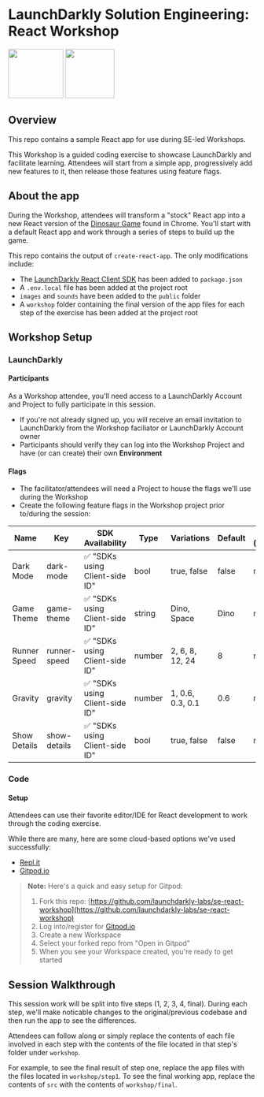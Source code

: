 # LaunchDarkly Solution Engineering: React Workshop

<p align="left">
    <img width="112" height="100" src="https://upload.wikimedia.org/wikipedia/commons/thumb/a/a7/React-icon.svg/539px-React-icon.svg.png">&nbsp;<img width="100" height="100" src="https://res.cloudinary.com/crunchbase-production/image/upload/c_lpad,h_170,w_170,f_auto,b_white,q_auto:eco,dpr_1/b5qnw15lckk72stqydxp">
</p>

## Overview

This repo contains a sample React app for use during SE-led Workshops.

This Workshop is a guided coding exercise to showcase LaunchDarkly and facilitate learning. Attendees will start from a simple app, progressively add new features to it, then release those features using feature flags.

## About the app

During the Workshop, attendees will transform a "stock" React app into a new React version of the [Dinosaur Game](https://en.wikipedia.org/wiki/Dinosaur_Game) found in Chrome. You'll start with a default React app and work through a series of steps to build up the game.

This repo contains the output of `create-react-app`. The only modifications include:
 * The [LaunchDarkly React Client SDK](https://github.com/launchdarkly/react-client-sdk) has been added to `package.json`
 * A `.env.local` file has been added at the project root
 * `images` and `sounds` have been added to the `public` folder
 * A `workshop` folder containing the final version of the app files for each step of the exercise has been added at the project root

## Workshop Setup

### LaunchDarkly

#### Participants

As a Workshop attendee, you'll need access to a LaunchDarkly Account and Project to fully participate in this session.

* If you're not already signed up, you will receive an email invitation to LaunchDarkly from the Workshop faciliator or LaunchDarkly Account owner
* Participants should verify they can log into the Workshop Project and have (or can create) their own **Environment**

#### Flags

* The facilitator/attendees will need a Project to house the flags we'll use during the Workshop
* Create the following feature flags in the Workshop project prior to/during the session:

| Name      | Key | SDK Availability | Type | Variations | Default | Tag (optional) |
| --------- | ---- | ---------------- | ---- | ---------- | ------- | ----|
| Dark Mode | dark-mode | :white_check_mark: "SDKs using Client-side ID" | bool | true, false| false | master |
| Game Theme| game-theme | :white_check_mark: "SDKs using Client-side ID" | string | Dino, Space | Dino | master |
| Runner Speed | runner-speed | :white_check_mark: "SDKs using Client-side ID" | number | 2, 6, 8, 12, 24 | 8 | master |
| Gravity   | gravity | :white_check_mark: "SDKs using Client-side ID" | number | 1, 0.6, 0.3, 0.1 | 0.6 | master |
| Show Details | show-details | :white_check_mark: "SDKs using Client-side ID" | bool | true, false | false | master |

### Code

#### Setup

Attendees can use their favorite editor/IDE for React development to work through the coding exercise.

While there are many, here are some cloud-based options we've used successfully:
* [Repl.it](https://replit.com/)
* [Gitpod.io](gitpod.io)

> **Note:** Here's a quick and easy setup for Gitpod:
> 1. Fork this repo: [https://github.com/launchdarkly-labs/se-react-workshop](https://github.com/launchdarkly-labs/se-react-workshop)
> 2. Log into/register for [Gitpod.io](https://gitpod.io)
> 3. Create a new Workspace
> 4. Select your forked repo from "Open in Gitpod"
> 5. When you see your Workspace created, you're ready to get started

## Session Walkthrough

This session work will be split into five steps (1, 2, 3, 4, final). During each step, we'll make noticable changes to the original/previous codebase and then run the app to see the differences. 

Attendees can follow along or simply replace the contents of each file involved in each step with the contents of the file located in that step's folder under `workshop`. 

For example, to see the final result of step one, replace the app files with the files located in `workshop/step1`. To see the final working app, replace the contents of `src` with the contents of `workshop/final`.